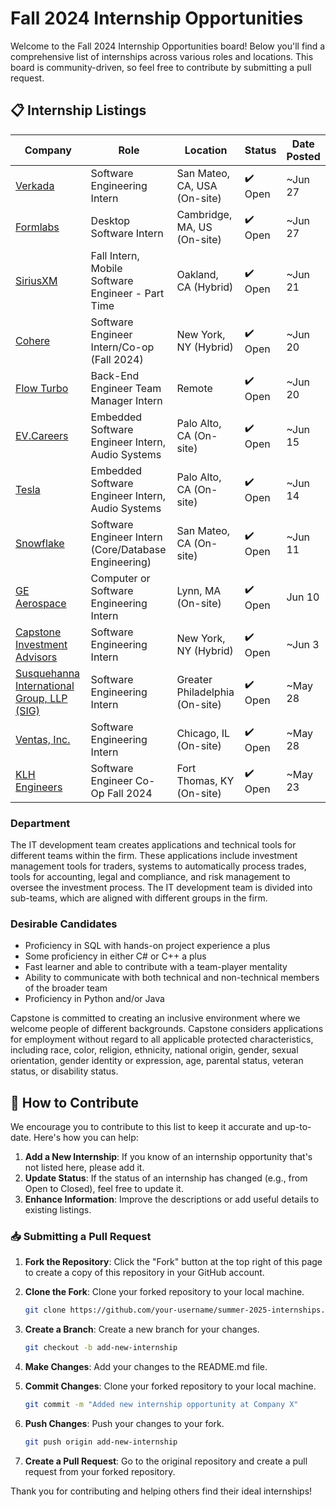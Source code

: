 # Fall 2024 Internship Opportunities

Welcome to the Fall 2024 Internship Opportunities board! Below you'll find a comprehensive list of internships across various roles and locations. This board is community-driven, so feel free to contribute by submitting a pull request.

## 📋 Internship Listings

| Company                                                                                                        | Role                                                 | Location                       | Status  | Date Posted |
| -------------------------------------------------------------------------------------------------------------- | ---------------------------------------------------- | ------------------------------ | ------- | ----------- |
| [Verkada](https://boards.greenhouse.io/verkada/jobs/4376295007?utm_source=Simplify&gh_src=Simplify)            | Software Engineering Intern                          | San Mateo, CA, USA (On-site)   | ✔️ Open | ~Jun 27     |
| [Formlabs](https://careers.formlabs.com/job/6075232/apply/?gh_jid=6075232&utm_source=Simplify&gh_src=Simplify) | Desktop Software Intern                              | Cambridge, MA, US (On-site)    | ✔️ Open | ~Jun 27     |
| [SiriusXM](https://www.linkedin.com/jobs/view/3955077171)                                                      | Fall Intern, Mobile Software Engineer - Part Time    | Oakland, CA (Hybrid)           | ✔️ Open | ~Jun 21     |
| [Cohere](https://www.linkedin.com/jobs/view/3954878643)                                                        | Software Engineer Intern/Co-op (Fall 2024)           | New York, NY (Hybrid)          | ✔️ Open | ~Jun 20     |
| [Flow Turbo](https://flowai.tech/back-end-engineer-team-manager-description)                                   | Back-End Engineer Team Manager Intern                | Remote                         | ✔️ Open | ~Jun 20     |
| [EV.Careers](https://www.linkedin.com/jobs/view/3949571694)                                                    | Embedded Software Engineer Intern, Audio Systems     | Palo Alto, CA (On-site)        | ✔️ Open | ~Jun 15     |
| [Tesla](https://www.linkedin.com/jobs/view/3950983460)                                                         | Embedded Software Engineer Intern, Audio Systems     | Palo Alto, CA (On-site)        | ✔️ Open | ~Jun 14     |
| [Snowflake](https://www.linkedin.com/jobs/view/3947909480)                                                     | Software Engineer Intern (Core/Database Engineering) | San Mateo, CA (On-site)        | ✔️ Open | ~Jun 11     |
| [GE Aerospace](https://www.linkedin.com/jobs/view/3947189806)                                                  | Computer or Software Engineering Intern              | Lynn, MA (On-site)             | ✔️ Open | Jun 10      |
| [Capstone Investment Advisors](https://www.linkedin.com/jobs/view/3935094651)                                  | Software Engineering Intern                          | New York, NY (Hybrid)          | ✔️ Open | ~Jun 3      |
| [Susquehanna International Group, LLP (SIG)](https://www.linkedin.com/jobs/view/3935094651)                    | Software Engineering Intern                          | Greater Philadelphia (On-site) | ✔️ Open | ~May 28     |
| [Ventas, Inc.](https://www.linkedin.com/jobs/view/3933764183)                                                  | Software Engineering Intern                          | Chicago, IL (On-site)          | ✔️ Open | ~May 28     |
| [KLH Engineers](https://www.linkedin.com/jobs/view/3930925581)                                                 | Software Engineer Co-Op Fall 2024                    | Fort Thomas, KY (On-site)      | ✔️ Open | ~May 23     |

### Department

The IT development team creates applications and technical tools for different teams within the firm. These applications include investment management tools for traders, systems to automatically process trades, tools for accounting, legal and compliance, and risk management to oversee the investment process. The IT development team is divided into sub-teams, which are aligned with different groups in the firm.

### Desirable Candidates

- Proficiency in SQL with hands-on project experience a plus
- Some proficiency in either C# or C++ a plus
- Fast learner and able to contribute with a team-player mentality
- Ability to communicate with both technical and non-technical members of the broader team
- Proficiency in Python and/or Java

Capstone is committed to creating an inclusive environment where we welcome people of different backgrounds. Capstone considers applications for employment without regard to all applicable protected characteristics, including race, color, religion, ethnicity, national origin, gender, sexual orientation, gender identity or expression, age, parental status, veteran status, or disability status.

## 📜 How to Contribute

We encourage you to contribute to this list to keep it accurate and up-to-date. Here's how you can help:

1. **Add a New Internship**: If you know of an internship opportunity that's not listed here, please add it.
2. **Update Status**: If the status of an internship has changed (e.g., from Open to Closed), feel free to update it.
3. **Enhance Information**: Improve the descriptions or add useful details to existing listings.

### 📥 Submitting a Pull Request

1. **Fork the Repository**: Click the "Fork" button at the top right of this page to create a copy of this repository in your GitHub account.
2. **Clone the Fork**: Clone your forked repository to your local machine.
   ```bash
   git clone https://github.com/your-username/summer-2025-internships.git
   ```
3. **Create a Branch**: Create a new branch for your changes.
   ```bash
   git checkout -b add-new-internship
   ```
4. **Make Changes**: Add your changes to the README.md file.

5. **Commit Changes**: Clone your forked repository to your local machine.
   ```bash
   git commit -m "Added new internship opportunity at Company X"
   ```
6. **Push Changes**: Push your changes to your fork.
   ```bash
   git push origin add-new-internship
   ```
7. **Create a Pull Request**: Go to the original repository and create a pull request from your forked repository.

Thank you for contributing and helping others find their ideal internships!
